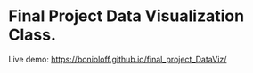 # Final Project Data Visualization Class.

Live demo: https://bonioloff.github.io/final_project_DataViz/